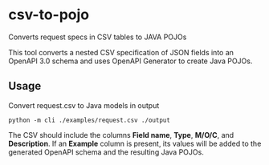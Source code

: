 # csv-to-pojo

Converts request specs in CSV tables to JAVA POJOs

This tool converts a nested CSV specification of JSON fields into an OpenAPI 3.0 schema and uses OpenAPI Generator to create Java POJOs.

## Usage

Convert request.csv to Java models in output

```shell
python -m cli ./examples/request.csv ./output
```

The CSV should include the columns **Field name**, **Type**, **M/O/C**, and **Description**. If an **Example** column is present, its values will be added to the generated OpenAPI schema and the resulting Java POJOs.
